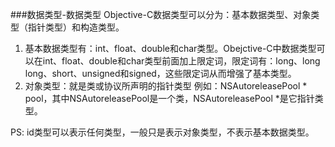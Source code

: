 ###数据类型-数据类型
Objective-C数据类型可以分为：基本数据类型、对象类型（指针类型）和构造类型。
1. 基本数据类型有：int、float、double和char类型。Obejctive-C中数据类型可以在int、float、double和char类型前面加上限定词，限定词有：long、long long、short、unsigned和signed，这些限定词从而增强了基本类型。
2. 对象类型：就是类或协议所声明的指针类型
   例如：NSAutoreleasePool * pool，其中NSAutoreleasePool是一个类，NSAutoreleasePool *是它指针类型。

PS: id类型可以表示任何类型，一般只是表示对象类型，不表示基本数据类型。


